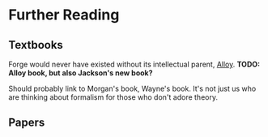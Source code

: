 # Further Reading

## Textbooks

Forge would never have existed without its intellectual parent, [Alloy](alloytools.org). **TODO: Alloy book, but also Jackson's new book?**

Should probably link to Morgan's book, Wayne's book. It's not just us who are thinking about formalism for those who don't adore theory.

## Papers

